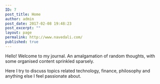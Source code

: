 ```yaml
---
ID: 7
post_title: Home
author: admin
post_date: 2017-02-08 19:48:23
post_excerpt: ""
layout: page
permalink: http://www.navedali.com/
published: true
---
```

Hello! Welcome to my journal.&nbsp;An amalgamation of random thoughts, with some organised content sprinkled sparsely.

Here I try to discuss topics related technology, finance, philosophy and anything else I feel passionate about.
